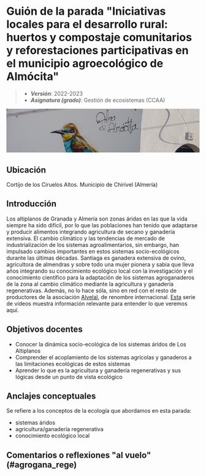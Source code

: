# Guión de la parada "Iniciativas locales para el desarrollo rural: huertos y compostaje comunitarios y reforestaciones participativas en el municipio agroecológico de Almócita"


> + **_Versión_**: 2022-2023
> + **_Asignatura (grado)_**: Gestión de ecosistemas (CCAA)

![portada](https://github.com/aprendiendo-cosas/C_geslocal_gesteco/raw/main/images/almocita.jpg) 

## Ubicación

Cortijo de los Ciruelos Altos. Municipio de Chirivel (Almería)

## Introducción

Los altiplanos de Granada y Almería son zonas áridas en las que la vida siempre ha sido difícil, por lo que las poblaciones han tenido que adaptarse y producir alimentos integrando agricultura de secano y ganadería extensiva. El cambio climático y las tendencias de mercado de industrialización de los sistemas agroalimentarios, sin embargo, han impulsado cambios importantes en estos sistemas socio-ecológicos durante las últimas décadas. Santiaga es ganadera extensiva de ovino, agricultora de almendras y sobre todo una mujer pionera y sabia que lleva años integrando su conocimiento ecológico local con la investigación y el conocimiento científico para la adaptación de los sistemas agroganaderos de la zona al cambio climático mediante la agricultura y ganadería regenerativas. Además, no lo hace sóla, sino en red con el resto de productores de la asociación [Alvelal](https://www.alvelal.net/), de renombre internacional. [Esta](https://www.youtube.com/playlist?list=PLZGWMuuYdMUOInPyHSnbQVnSKk7TB9fZX) serie de vídeos muestra información relevante para entender lo que veremos aquí. 




## Objetivos docentes
+ Conocer la dinámica socio-ecológica de los sistemas áridos de Los Altiplanos
+ Comprender el acoplamiento de los sistemas agrícolas y ganaderos a las limitaciones ecológicas de estos sistemas
+ Aprender lo que es la agricultura y ganadería regenerativas y sus lógicas desde un punto de vista ecológico

## Anclajes conceptuales

Se refiere a los conceptos de la ecología que abordamos en esta parada:

- sistemas áridos
- agricultura/ganadería regenerativa
- conocimiento ecológico local



## Comentarios o reflexiones "al vuelo" (#agrogana_rege)




